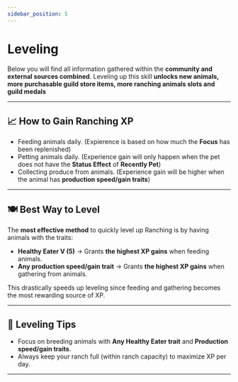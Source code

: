 ```yaml
---
sidebar_position: 5
---
```


# Leveling

Below you will find all information gathered within the **community and external sources combined**.
Leveling up this skill **unlocks new animals, more purchasable guild store items, more ranching animals slots and guild medals**

---

## 📈 How to Gain Ranching XP
- Feeding animals daily. (Expierence is based on how much the **Focus** has been replenished)
- Petting animals daily. (Experience gain will only happen when the pet does not have the **Status Effect** of **Recently Pet**)
- Collecting produce from animals. (Experience gain will be higher when the animal has **production speed/gain traits**)
 
---

## 🍽️ Best Way to Level
The **most effective method** to quickly level up Ranching is by having animals with the traits:  

- **Healthy Eater V (5)** → Grants **the highest XP gains** when feeding animals.
- **Any production speed/gain trait** -> Grants **the highest XP gains** when gathering from animals.

This drastically speeds up leveling since feeding and gathering becomes the most rewarding source of XP.  

---

## 🎯 Leveling Tips
- Focus on breeding animals with **Any Healthy Eater trait** and **Production speed/gain traits**.  
- Always keep your ranch full (within ranch capacity) to maximize XP per day.
  
---